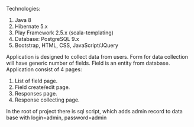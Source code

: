 Technologies:
1. Java 8
2. Hibernate 5.x
3. Play Framework 2.5.x (scala-templating) 
4. Database: PostgreSQL 9.x
5. Bootstrap, HTML, CSS, JavaScript/JQuery 

Application is designed to collect data from users. 
Form for data collection will have generic number of fields.
Field is an entity from database.
Application consist of 4 pages:
1. List of field page. 
2. Field create/edit page. 
3. Responses page. 
4. Response collecting page.


In the root of project there is sql script, which adds admin record to
data base with login=admin, password=admin
